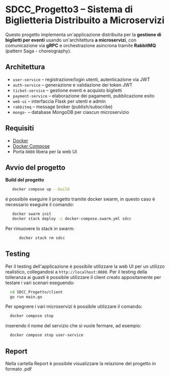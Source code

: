 # SDCC_Progetto3 – Sistema di Biglietteria Distribuito a Microservizi

Questo progetto implementa un'applicazione distribuita per la **gestione di biglietti per eventi** usando un'architettura **a microservizi**, con comunicazione via **gRPC** e orchestrazione asincrona tramite **RabbitMQ** (pattern Saga - choreography).

## Architettura

- `user-service` – registrazione/login utenti, autenticazione via JWT
- `auth-service` – generazione e validazione dei token JWT
- `ticket-service` – gestione eventi e acquisto biglietti
- `payment-service` – elaborazione dei pagamenti, pubblicazione esito
- `web-ui` – interfaccia Flask per utenti e admin
- `rabbitmq` – message broker (publish/subscribe)
- `mongo-` – database MongoDB per ciascun microservizio

## Requisiti

- [Docker](https://www.docker.com/)
- [Docker Compose](https://docs.docker.com/compose/)
- Porta `8080` libera per la web UI

## Avvio del progetto 

**Build del progetto**
   ```bash
      docker compose up --build
   ```
é possibile eseguire il progetto tramite docker swarm, in questo caso è necessario eseguire il comando:
   ```bash
      docker swarm init
      docker stack deploy -c docker-compose.swarm.yml sdcc
   ```
Per rimuovere lo stack in swarm:
```bash
      docker stack rm sdcc
```

## Testing

Per il testing dell'applicazione è possibile utilizzare la web UI per un utilizzo realistico, collegandosi a `http://localhost:8080`.
Per il testing della tolleranza ai guasti è possibile utilizzare il client creato appositamente per testare i vari scenari eseguendo:
```bash
  cd SDCC_Progetto/client
  go run main.go
```
Per spegnere i vari microservizi è possibile utilizzare il comando:
```bash
  docker compose stop
```
inserendo il nome del servizio che si vuole fermare, ad esempio:
```bash
  docker compose stop user-service
```

## Report

Nella cartella Report è possibile visualizzare la relazione del progetto in formato .pdf